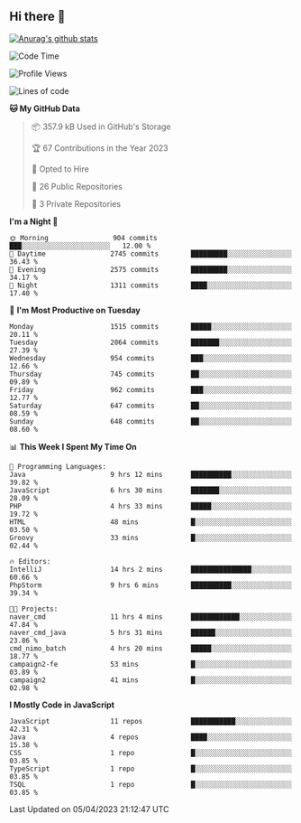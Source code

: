 ## Hi there 👋

[![Anurag's github stats](https://github-readme-stats.vercel.app/api?username=Songwonseok)](https://github.com/anuraghazra/github-readme-stats)



<!--START_SECTION:waka-->
![Code Time](http://img.shields.io/badge/Code%20Time-2%2C171%20hrs%2050%20mins-blue)

![Profile Views](http://img.shields.io/badge/Profile%20Views-1-blue)

![Lines of code](https://img.shields.io/badge/From%20Hello%20World%20I%27ve%20Written-35.0%20million%20lines%20of%20code-blue)

**🐱 My GitHub Data** 

> 📦 357.9 kB Used in GitHub's Storage 
 > 
> 🏆 67 Contributions in the Year 2023
 > 
> 💼 Opted to Hire
 > 
> 📜 26 Public Repositories 
 > 
> 🔑 3 Private Repositories 
 > 
**I'm a Night 🦉** 

```text
🌞 Morning                904 commits         ███░░░░░░░░░░░░░░░░░░░░░░   12.00 % 
🌆 Daytime                2745 commits        █████████░░░░░░░░░░░░░░░░   36.43 % 
🌃 Evening                2575 commits        █████████░░░░░░░░░░░░░░░░   34.17 % 
🌙 Night                  1311 commits        ████░░░░░░░░░░░░░░░░░░░░░   17.40 % 
```
📅 **I'm Most Productive on Tuesday** 

```text
Monday                   1515 commits        █████░░░░░░░░░░░░░░░░░░░░   20.11 % 
Tuesday                  2064 commits        ███████░░░░░░░░░░░░░░░░░░   27.39 % 
Wednesday                954 commits         ███░░░░░░░░░░░░░░░░░░░░░░   12.66 % 
Thursday                 745 commits         ██░░░░░░░░░░░░░░░░░░░░░░░   09.89 % 
Friday                   962 commits         ███░░░░░░░░░░░░░░░░░░░░░░   12.77 % 
Saturday                 647 commits         ██░░░░░░░░░░░░░░░░░░░░░░░   08.59 % 
Sunday                   648 commits         ██░░░░░░░░░░░░░░░░░░░░░░░   08.60 % 
```


📊 **This Week I Spent My Time On** 

```text
💬 Programming Languages: 
Java                     9 hrs 12 mins       ██████████░░░░░░░░░░░░░░░   39.82 % 
JavaScript               6 hrs 30 mins       ███████░░░░░░░░░░░░░░░░░░   28.09 % 
PHP                      4 hrs 33 mins       █████░░░░░░░░░░░░░░░░░░░░   19.72 % 
HTML                     48 mins             █░░░░░░░░░░░░░░░░░░░░░░░░   03.50 % 
Groovy                   33 mins             █░░░░░░░░░░░░░░░░░░░░░░░░   02.44 % 

🔥 Editors: 
IntelliJ                 14 hrs 2 mins       ███████████████░░░░░░░░░░   60.66 % 
PhpStorm                 9 hrs 6 mins        ██████████░░░░░░░░░░░░░░░   39.34 % 

🐱‍💻 Projects: 
naver_cmd                11 hrs 4 mins       ████████████░░░░░░░░░░░░░   47.84 % 
naver_cmd_java           5 hrs 31 mins       ██████░░░░░░░░░░░░░░░░░░░   23.86 % 
cmd_nimo_batch           4 hrs 20 mins       █████░░░░░░░░░░░░░░░░░░░░   18.77 % 
campaign2-fe             53 mins             █░░░░░░░░░░░░░░░░░░░░░░░░   03.89 % 
campaign2                41 mins             █░░░░░░░░░░░░░░░░░░░░░░░░   02.98 % 
```

**I Mostly Code in JavaScript** 

```text
JavaScript               11 repos            ███████████░░░░░░░░░░░░░░   42.31 % 
Java                     4 repos             ████░░░░░░░░░░░░░░░░░░░░░   15.38 % 
CSS                      1 repo              █░░░░░░░░░░░░░░░░░░░░░░░░   03.85 % 
TypeScript               1 repo              █░░░░░░░░░░░░░░░░░░░░░░░░   03.85 % 
TSQL                     1 repo              █░░░░░░░░░░░░░░░░░░░░░░░░   03.85 % 
```




 Last Updated on 05/04/2023 21:12:47 UTC
<!--END_SECTION:waka-->
